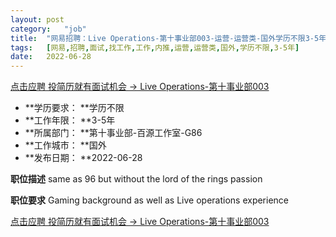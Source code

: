 ```yaml
---
layout:	post
category:	"job"
title:	"网易招聘：Live Operations-第十事业部003-运营-运营类-国外学历不限3-5年"
tags:	[网易,招聘,面试,找工作,工作,内推,运营,运营类,国外,学历不限,3-5年]
date:	2022-06-28
---
```


[点击应聘 投简历就有面试机会 -> Live Operations-第十事业部003](http://mobile.bole.netease.com/bole/boleDetail?id=41172&employeeId=346f03c3cda5f04c&key=all)



- **学历要求： **学历不限
- **工作年限： **3-5年
- **所属部门： **第十事业部-百源工作室-G86
- **工作城市： **国外
- **发布日期： **2022-06-28



**职位描述**
same as 96 but without the lord of the rings passion 



**职位要求**
Gaming background as well as Live operations experience 



[点击应聘 投简历就有面试机会 -> Live Operations-第十事业部003](http://mobile.bole.netease.com/bole/boleDetail?id=41172&employeeId=346f03c3cda5f04c&key=all)